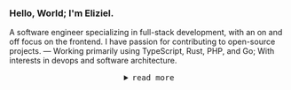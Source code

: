 <h3>Hello, World; I'm Eliziel.</h3>
<p>A software engineer specializing in full-stack development, with an on and off focus on the frontend. I have passion for contributing to open-source projects. — Working primarily using TypeScript, Rust, PHP, and Go; With interests in devops and software architecture.
</p>

<details align="center">
<summary><samp>read more</samp></summary>

<h2></h2><br>

<img align="left" width="350" src="https://gist.githubusercontent.com/yehezkieldio/ffbb9b3292391b0c5f2a671d0ec3b545/raw/general.svg">
<img align="right" width="390" src="https://gist.githubusercontent.com/yehezkieldio/ffbb9b3292391b0c5f2a671d0ec3b545/raw/achievements.svg">

<img align="left" width="390" src="https://gist.githubusercontent.com/yehezkieldio/ffbb9b3292391b0c5f2a671d0ec3b545/raw/wakatime.svg">
